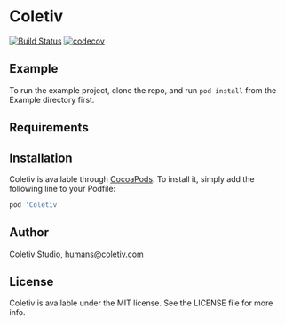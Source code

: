 
# Coletiv

[![Build Status](https://travis-ci.com/coletiv/coletiv-ios-framework.svg?token=qCn2xszWTxz2ykKH8awx&branch=develop)](https://travis-ci.com/coletiv/coletiv-ios-framework) [![codecov](https://codecov.io/gh/coletiv/coletiv-ios-framework/branch/develop/graph/badge.svg?token=fUSUYri84R)](https://codecov.io/gh/coletiv/coletiv-ios-framework)

## Example

To run the example project, clone the repo, and run `pod install` from the Example directory first.

## Requirements

## Installation

Coletiv is available through [CocoaPods](http://cocoapods.org). To install
it, simply add the following line to your Podfile:

```ruby
pod 'Coletiv'
```

## Author

Coletiv Studio, humans@coletiv.com

## License

Coletiv is available under the MIT license. See the LICENSE file for more info.
